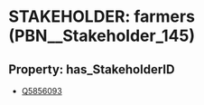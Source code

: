 # STAKEHOLDER: __farmers__ (PBN__Stakeholder_145)

## Property: has_StakeholderID

* [Q5856093](Q5856093)

